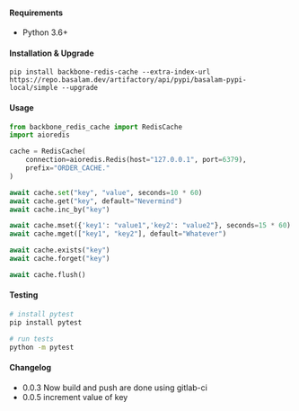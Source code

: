#### Requirements

- Python 3.6+

#### Installation & Upgrade

```shell
pip install backbone-redis-cache --extra-index-url https://repo.basalam.dev/artifactory/api/pypi/basalam-pypi-local/simple --upgrade
```

#### Usage

```python
from backbone_redis_cache import RedisCache
import aioredis

cache = RedisCache(
    connection=aioredis.Redis(host="127.0.0.1", port=6379),
    prefix="ORDER_CACHE."
)

await cache.set("key", "value", seconds=10 * 60)
await cache.get("key", default="Nevermind")
await cache.inc_by("key")

await cache.mset({'key1': "value1",'key2': "value2"}, seconds=15 * 60)
await cache.mget(["key1", "key2"], default="Whatever")

await cache.exists("key")
await cache.forget("key")

await cache.flush()
```

#### Testing

```bash
# install pytest
pip install pytest

# run tests
python -m pytest
```

#### Changelog
- 0.0.3 Now build and push are done using gitlab-ci
- 0.0.5 increment value of key